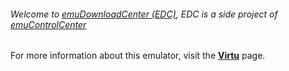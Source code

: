###### Welcome to [emuDownloadCenter (EDC)](https://github.com/PhoenixInteractiveNL/emuDownloadCenter/wiki/), EDC is a side project of [emuControlCenter](https://github.com/PhoenixInteractiveNL/emuControlCenter/wiki/)

For more information about this emulator, visit the [**Virtu**](https://github.com/PhoenixInteractiveNL/emuDownloadCenter/wiki/Emulator-virtu#menu) page.
